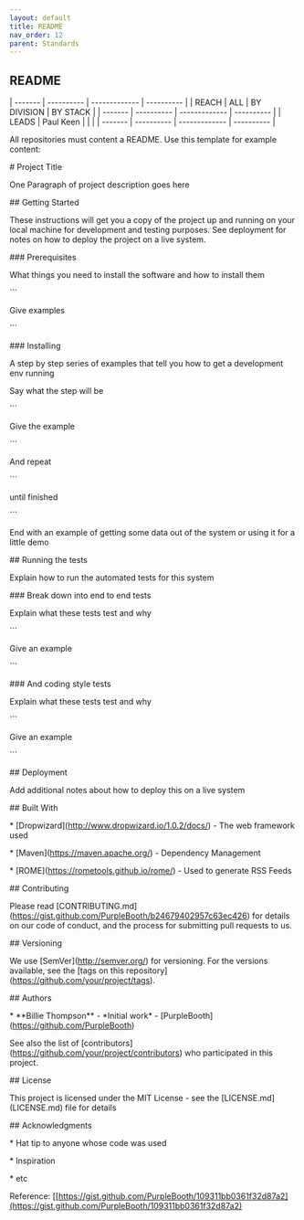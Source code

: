```yaml
---
layout: default
title: README
nav_order: 12
parent: Standards
---
```



README
------


  | ------- | ----------      | ------------- | ---------- |
  | REACH   | ALL             | BY DIVISION   | BY STACK   |
  | ------- | ----------      | ------------- | ---------- |
  | LEADS   | Paul Keen    |               |            |
  | ------- | ----------      | ------------- | ---------- |          

All repositories must content a README. Use this template for example
content:

\# Project Title

One Paragraph of project description goes here

\#\# Getting Started

These instructions will get you a copy of the project up and running on
your local machine for development and testing purposes. See deployment
for notes on how to deploy the project on a live system.

\#\#\# Prerequisites

What things you need to install the software and how to install them

\`\`\`

Give examples

\`\`\`

\#\#\# Installing

A step by step series of examples that tell you how to get a development
env running

Say what the step will be

\`\`\`

Give the example

\`\`\`

And repeat

\`\`\`

until finished

\`\`\`

End with an example of getting some data out of the system or using it
for a little demo

\#\# Running the tests

Explain how to run the automated tests for this system

\#\#\# Break down into end to end tests

Explain what these tests test and why

\`\`\`

Give an example

\`\`\`

\#\#\# And coding style tests

Explain what these tests test and why

\`\`\`

Give an example

\`\`\`

\#\# Deployment

Add additional notes about how to deploy this on a live system

\#\# Built With

\* \[Dropwizard\](http://www.dropwizard.io/1.0.2/docs/) - The web
framework used

\* \[Maven\](https://maven.apache.org/) - Dependency Management

\* \[ROME\](https://rometools.github.io/rome/) - Used to generate RSS
Feeds

\#\# Contributing

Please read
\[CONTRIBUTING.md\](https://gist.github.com/PurpleBooth/b24679402957c63ec426)
for details on our code of conduct, and the process for submitting pull
requests to us.

\#\# Versioning

We use \[SemVer\](http://semver.org/) for versioning. For the versions
available, see the \[tags on this
repository\](https://github.com/your/project/tags).

\#\# Authors

\* \*\*Billie Thompson\*\* - \*Initial work\* -
\[PurpleBooth\](https://github.com/PurpleBooth)

See also the list of
\[contributors\](https://github.com/your/project/contributors) who
participated in this project.

\#\# License

This project is licensed under the MIT License - see the
\[LICENSE.md\](LICENSE.md) file for details

\#\# Acknowledgments

\* Hat tip to anyone whose code was used

\* Inspiration

\* etc

Reference:
[[https://gist.github.com/PurpleBooth/109311bb0361f32d87a2](https://gist.github.com/PurpleBooth/109311bb0361f32d87a2)